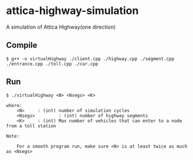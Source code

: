 # attica-highway-simulation
A simulation of Attica Highway(one direction)

## Compile
	
	$ g++ -o virtualHighway ./client.cpp ./highway.cpp ./segment.cpp ./entrance.cpp ./toll.cpp ./car.cpp
 
## Run

	$ ./virtualHighway <N> <Nsegs> <K>

	where:
		<N>		: (int) number of simulation cycles
		<Nsegs>	        : (int) number of highway segments
		<K>		: (int) Max number of vehicles that can enter to a node from a toll station
	
	Note: 
		
		For a smooth program run, make sure <N> is at least twice as much as <Nsegs>
